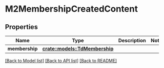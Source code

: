 # M2MembershipCreatedContent

## Properties

Name | Type | Description | Notes
------------ | ------------- | ------------- | -------------
**membership** | [**crate::models::TdMembership**](TD_Membership.md) |  | 

[[Back to Model list]](../README.md#documentation-for-models) [[Back to API list]](../README.md#documentation-for-api-endpoints) [[Back to README]](../README.md)



